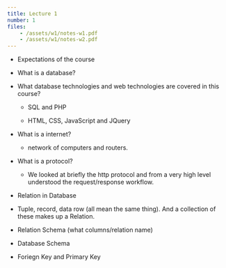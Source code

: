 ```yaml
---
title: Lecture 1
number: 1
files:
    - /assets/w1/notes-w1.pdf
    - /assets/w1/notes-w2.pdf
---
```


 * Expectations of the course 

 * What is a database? 

 * What database technologies and web technologies are covered in this course? 

    * SQL and PHP

    * HTML, CSS, JavaScript and JQuery

 * What is a  internet?

    * network of computers and routers.

 * What is a protocol?

    * We looked at briefly the http protocol and from a very high level understood the request/response  workflow.

 * Relation in Database

 * Tuple, record, data row (all mean the same thing). And a collection of these makes up a Relation. 

 * Relation Schema (what columns/relation name) 

 * Database Schema

 * Foriegn Key and Primary Key

